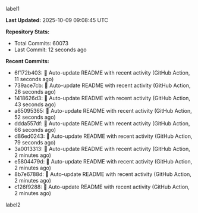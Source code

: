 
label1 
<!-- ACTIVITY_START -->
**Last Updated:** 2025-10-09 09:08:45 UTC

**Repository Stats:**
- Total Commits: 60073
- Last Commit: 12 seconds ago

**Recent Commits:**
- 6f172b403: 🤖 Auto-update README with recent activity (GitHub Action, 11 seconds ago)
- 739ace7cb: 🤖 Auto-update README with recent activity (GitHub Action, 26 seconds ago)
- 1418626d3: 🤖 Auto-update README with recent activity (GitHub Action, 43 seconds ago)
- a65095365: 🤖 Auto-update README with recent activity (GitHub Action, 52 seconds ago)
- ddda557df: 🤖 Auto-update README with recent activity (GitHub Action, 66 seconds ago)
- d86ed0243: 🤖 Auto-update README with recent activity (GitHub Action, 79 seconds ago)
- 3a0013313: 🤖 Auto-update README with recent activity (GitHub Action, 2 minutes ago)
- e5804479d: 🤖 Auto-update README with recent activity (GitHub Action, 2 minutes ago)
- 8b7e6788d: 🤖 Auto-update README with recent activity (GitHub Action, 2 minutes ago)
- c126f9288: 🤖 Auto-update README with recent activity (GitHub Action, 2 minutes ago)
<!-- ACTIVITY_END -->

label2
